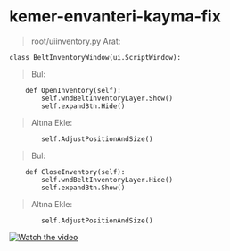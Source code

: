 # kemer-envanteri-kayma-fix

>root/uiinventory.py
>Arat:
```
class BeltInventoryWindow(ui.ScriptWindow):
```
>Bul:
```
	def OpenInventory(self):
		self.wndBeltInventoryLayer.Show()
		self.expandBtn.Hide()
```
>Altına Ekle:
```
		self.AdjustPositionAndSize()
```

>Bul:
```
	def CloseInventory(self):
		self.wndBeltInventoryLayer.Hide()
		self.expandBtn.Show()
```
>Altına Ekle:
```
		self.AdjustPositionAndSize()
```

[![Watch the video](https://i.imgur.com/vKb2F1B.png)](https://www.mmotutkunlari.com/data/video/7/7807-2879eddae5696716522c5ed30de13198.mp4)
